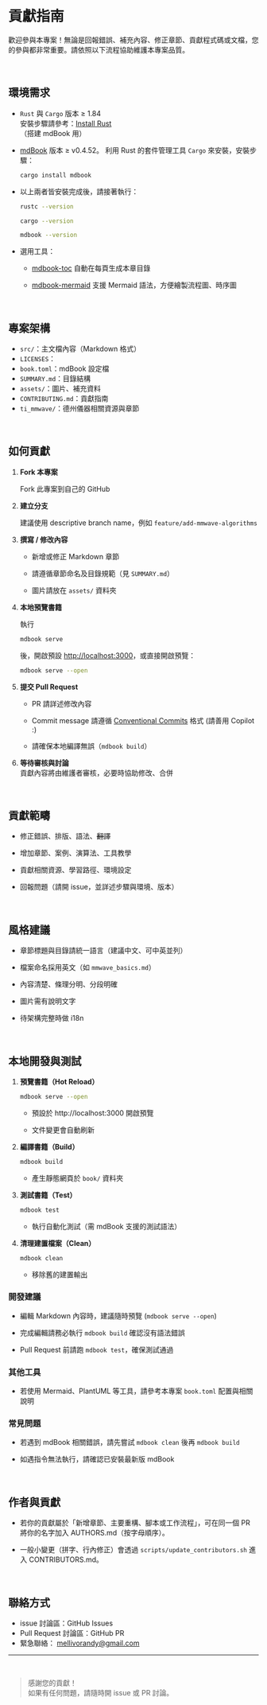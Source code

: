 # 貢獻指南

歡迎參與本專案！無論是回報錯誤、補充內容、修正章節、貢獻程式碼或文檔，您的參與都非常重要。請依照以下流程協助維護本專案品質。

<br>

## 環境需求

- `Rust` 與 `Cargo` 版本 ≥ 1.84  <br>
    安裝步驟請參考：[Install Rust](https://www.rust-lang.org/tools/install)  <br>
    （搭建 mdBook 用）

- [mdBook](https://github.com/rust-lang/mdBook) 版本 ≥ v0.4.52。
    利用 Rust 的套件管理工具 `Cargo` 來安裝，安裝步驟：
    ```bash
    cargo install mdbook
    ```

- 以上兩者皆安裝完成後，請接著執行：
    ```bash
    rustc --version
    ```
    ```bash
    cargo --version
    ```
    ```bash
    mdbook --version
    ```

- 選用工具：
  - [mdbook-toc](https://github.com/badboy/mdbook-toc)
    自動在每頁生成本章目錄

  - [mdbook-mermaid](https://github.com/badboy/mdbook-mermaid)
    支援 Mermaid 語法，方便繪製流程圖、時序圖

<br>

## 專案架構

- `src/`：主文檔內容（Markdown 格式）
- `LICENSES`：
- `book.toml`：mdBook 設定檔
- `SUMMARY.md`：目錄結構
- `assets/`：圖片、補充資料
- `CONTRIBUTING.md`：貢獻指南
- `ti_mmwave/`：德州儀器相關資源與章節

<br>

## 如何貢獻

1. **Fork 本專案**  

   Fork 此專案到自己的 GitHub

2. **建立分支** 

   建議使用 descriptive branch name，例如 `feature/add-mmwave-algorithms`

3. **撰寫 / 修改內容**

   - 新增或修正 Markdown 章節

   - 請遵循章節命名及目錄規範（見 `SUMMARY.md`）

   - 圖片請放在 `assets/` 資料夾

4. **本地預覽書籍**  
   
   執行
   ```bash
   mdbook serve
   ```
   後，開啟預設 [http://localhost:3000](http://localhost:3000)，或直接開啟預覽：
   ```bash
   mdbook serve --open
   ```

5. **提交 Pull Request**  
   - PR 請詳述修改內容

   - Commit message 請遵循 [Conventional Commits](https://www.conventionalcommits.org/zh-hant/v1.0.0/) 格式 (請善用 Copilot :)

   - 請確保本地編譯無誤（`mdbook build`）

6. **等待審核與討論**  
   貢獻內容將由維護者審核，必要時協助修改、合併

<br>

## 貢獻範疇

- 修正錯誤、排版、語法、~~翻譯~~

- 增加章節、案例、演算法、工具教學

- 貢獻相關資源、學習路徑、環境設定

- 回報問題（請開 issue，並詳述步驟與環境、版本）

<br>

## 風格建議

- 章節標題與目錄請統一語言（建議中文、可中英並列）

- 檔案命名採用英文（如 `mmwave_basics.md`）

- 內容清楚、條理分明、分段明確

- 圖片需有說明文字

- 待架構完整時做 i18n

<br>

## 本地開發與測試

1. **預覽書籍（Hot Reload）**
   ```bash
   mdbook serve --open
   ```
   - 預設於 http://localhost:3000 開啟預覽

   - 文件變更會自動刷新

2. **編譯書籍（Build）**
   ```bash
   mdbook build
   ```
   - 產生靜態網頁於 `book/` 資料夾

3. **測試書籍（Test）**
   ```bash
   mdbook test
   ```
   - 執行自動化測試（需 mdBook 支援的測試語法）

4. **清理建置檔案（Clean）**
   ```bash
   mdbook clean
   ```
   - 移除舊的建置輸出

### 開發建議

- 編輯 Markdown 內容時，建議隨時預覽 (`mdbook serve --open`)

- 完成編輯請務必執行 `mdbook build` 確認沒有語法錯誤

- Pull Request 前請跑 `mdbook test`，確保測試通過

### 其他工具

- 若使用 Mermaid、PlantUML 等工具，請參考本專案 `book.toml` 配置與相關說明

### 常見問題

- 若遇到 mdBook 相關錯誤，請先嘗試 `mdbook clean` 後再 `mdbook build`

- 如遇指令無法執行，請確認已安裝最新版 mdBook

<br>

## 作者與貢獻

- 若你的貢獻屬於「新增章節、主要重構、腳本或工作流程」，可在同一個 PR 將你的名字加入 AUTHORS.md（按字母順序）。

- 一般小變更（拼字、行內修正）會透過 `scripts/update_contributors.sh` 進入 CONTRIBUTORS.md。

<br>

## 聯絡方式

- issue 討論區：GitHub Issues
- Pull Request 討論區：GitHub PR
- 緊急聯絡： mellivorandy@gmail.com

---
<br>

> 感謝您的貢獻！ <br>
> 如果有任何問題，請隨時開 issue 或 PR 討論。
